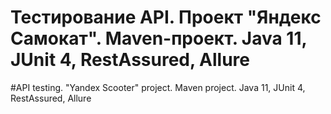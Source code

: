 # Тестирование API. Проект "Яндекс Самокат". Maven-проект. Java 11, JUnit 4, RestAssured, Allure
# API testing. "Yandex Scooter" project. Maven project. Java 11, JUnit 4, RestAssured, Allure
 
